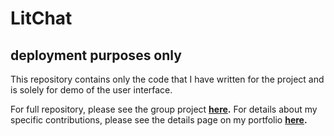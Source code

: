 # LitChat

## deployment purposes only
This repository contains only the code that I have written for the project and is solely for demo of the user interface.

For full repository, please see the group project <b>[here](https://github.com/hasherlaws18/Chat-App).</b>
For details about my specific contributions, please see the details page on my portfolio <b>[here](https://dleatonsalinas.github.io/react-portfolio/).</b>
